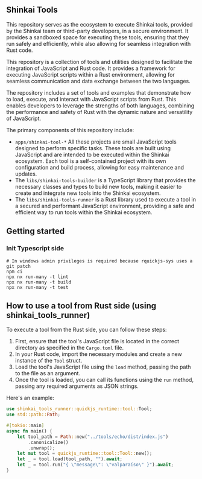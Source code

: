 ## Shinkai Tools

This repository serves as the ecosystem to execute Shinkai tools, provided by the Shinkai team or third-party developers, in a secure environment. It provides a sandboxed space for executing these tools, ensuring that they run safely and efficiently, while also allowing for seamless integration with Rust code.

This repository is a collection of tools and utilities designed to facilitate the integration of JavaScript and Rust code. It provides a framework for executing JavaScript scripts within a Rust environment, allowing for seamless communication and data exchange between the two languages.

The repository includes a set of tools and examples that demonstrate how to load, execute, and interact with JavaScript scripts from Rust. This enables developers to leverage the strengths of both languages, combining the performance and safety of Rust with the dynamic nature and versatility of JavaScript.

The primary components of this repository include:

* `apps/shinkai-tool-*` All these projects are small JavaScript tools designed to perform specific tasks. These tools are built using JavaScript and are intended to be executed within the Shinkai ecosystem. Each tool is a self-contained project with its own configuration and build process, allowing for easy maintenance and updates.
* The `libs/shinkai-tools-builder` is a TypeScript library that provides the necessary classes and types to build new tools, making it easier to create and integrate new tools into the Shinkai ecosystem.
* The `libs/shinkai-tools-runner` is a Rust library used to execute a tool in a secured and performant JavaScript environment, providing a safe and efficient way to run tools within the Shinkai ecosystem.

## Getting started

### Init Typescript side
```
# In windows admin privileges is required because rquickjs-sys uses a git patch
npm ci
npx nx run-many -t lint
npx nx run-many -t build
npx nx run-many -t test
```

## How to use a tool from Rust side (using shinkai_tools_runner)

To execute a tool from the Rust side, you can follow these steps:

1. First, ensure that the tool's JavaScript file is located in the correct directory as specified in the `Cargo.toml` file.
2. In your Rust code, import the necessary modules and create a new instance of the `Tool` struct.
3. Load the tool's JavaScript file using the `load` method, passing the path to the file as an argument.
4. Once the tool is loaded, you can call its functions using the `run` method, passing any required arguments as JSON strings.

Here's an example:
```rust
use shinkai_tools_runner::quickjs_runtime::tool::Tool;
use std::path::Path;

#[tokio::main]
async fn main() {
    let tool_path = Path::new("../tools/echo/dist/index.js")
        .canonicalize()
        .unwrap();
    let mut tool = quickjs_runtime::tool::Tool::new();
    let _ = tool.load(tool_path, "").await;
    let _ = tool.run("{ \"message\": \"valparaíso\" }").await;
}
```
